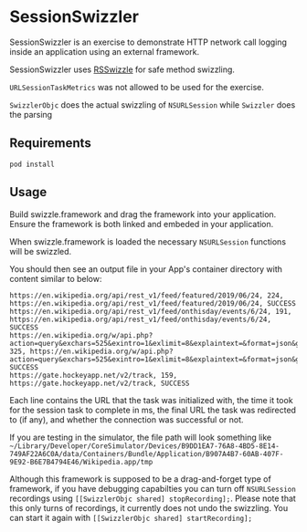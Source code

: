 # SessionSwizzler

SessionSwizzler is an exercise to demonstrate HTTP network call logging inside an application using an external framework.

SessionSwizzler uses [RSSwizzle](https://github.com/datatheorem/RSSwizzle) for safe method swizzling.

`URLSessionTaskMetrics` was not allowed to be used for the exercise.

`SwizzlerObjc` does the actual swizzling of `NSURLSession` while `Swizzler` does the parsing

## Requirements

`pod install`

## Usage

Build swizzle.framework and drag the framework into your application. Ensure the framework is both linked and embeded in your application.

When swizzle.framework is loaded the necessary `NSURLSession` functions will be swizzled.

You should then see an output file in your App's container directory with content similar to below:
```
https://en.wikipedia.org/api/rest_v1/feed/featured/2019/06/24, 224, https://en.wikipedia.org/api/rest_v1/feed/featured/2019/06/24, SUCCESS
https://en.wikipedia.org/api/rest_v1/feed/onthisday/events/6/24, 191, https://en.wikipedia.org/api/rest_v1/feed/onthisday/events/6/24, SUCCESS
https://en.wikipedia.org/w/api.php?action=query&exchars=525&exintro=1&exlimit=8&explaintext=&format=json&generator=random&grnfilterredir=nonredirects&grnlimit=8&grnnamespace=0&pilimit=8&piprop=thumbnail&pithumbsize=640&prop=extracts%7Cpageterms%7Cpageimages%7Cpageprops%7Crevisions&rrvlimit=1&rvprop=ids&wbptterms=description, 325, https://en.wikipedia.org/w/api.php?action=query&exchars=525&exintro=1&exlimit=8&explaintext=&format=json&generator=random&grnfilterredir=nonredirects&grnlimit=8&grnnamespace=0&pilimit=8&piprop=thumbnail&pithumbsize=640&prop=extracts%7Cpageterms%7Cpageimages%7Cpageprops%7Crevisions&rrvlimit=1&rvprop=ids&wbptterms=description, SUCCESS
https://gate.hockeyapp.net/v2/track, 159, https://gate.hockeyapp.net/v2/track, SUCCESS
```
Each line contains the URL that the task was initialized with, the time it took for the session task to complete in ms, the final URL the task was redirected to (if any), and whether the connection was successful or not.

If you are testing in the simulator, the file path will look something like `~/Library/Developer/CoreSimulator/Devices/B9DD1EA7-76A8-4BD5-8E14-749AF22A6C0A/data/Containers/Bundle/Application/B907A4B7-60AB-407F-9E92-B6E7B4794E46/Wikipedia.app/tmp`

Although this framework is supposed to be a drag-and-forget type of framework, if you have debugging capabilties you can turn off `NSURLSession` recordings using `[[SwizzlerObjc shared] stopRecording];`. Please note that this only turns of recordings, it currently does not undo the swizzling. You can start it again with `[[SwizzlerObjc shared] startRecording];`
